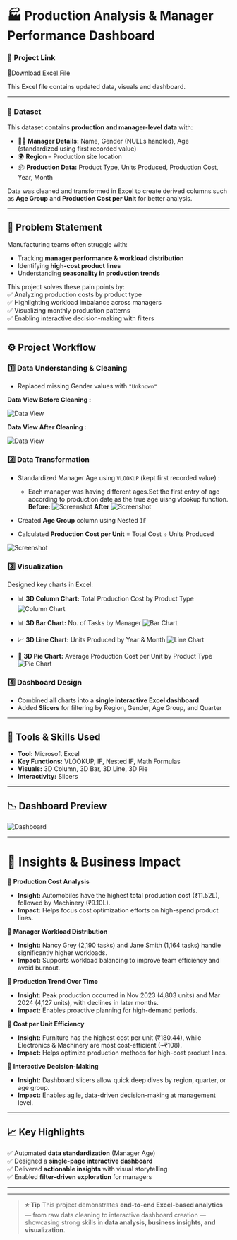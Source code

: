 # 🏭 Production Analysis & Manager Performance Dashboard  

### 📌 Project Link  
📂[Download Excel File](https://github.com/Shraddhamali2104/Shraddha-Data-Analyst-Portfolio/blob/main/Project6_Excel_ProductionDashboard/Excel_Production_Dashboard.xlsx)
 
This Excel file contains updated data, visuals and dashboard.
 
---

### 📂 Dataset   

This dataset contains **production and manager-level data** with:  
- 👩‍💼 **Manager Details:** Name, Gender (NULLs handled), Age (standardized using first recorded value)  
- 🌍 **Region** – Production site location  
- 📦 **Production Data:** Product Type, Units Produced, Production Cost, Year, Month  

Data was cleaned and transformed in Excel to create derived columns such as **Age Group** and **Production Cost per Unit** for better analysis.

---

## 📝 Problem Statement  
Manufacturing teams often struggle with:  
- Tracking **manager performance & workload distribution**  
- Identifying **high-cost product lines**  
- Understanding **seasonality in production trends**  

This project solves these pain points by:  
✅ Analyzing production costs by product type  
✅ Highlighting workload imbalance across managers  
✅ Visualizing monthly production patterns  
✅ Enabling interactive decision-making with filters  

---

## ⚙️ Project Workflow  

### 1️⃣ Data Understanding & Cleaning  
- Replaced missing Gender values with `"Unknown"`  

**Data View Before Cleaning :**

![Data View](https://github.com/user-attachments/assets/a439e6d3-9485-4a21-88d7-a3036616ef46)

**Data View After Cleaning :**

![Data View](https://github.com/user-attachments/assets/675cbad9-d42a-43bf-bc04-0f5cf611a7ef)

### 2️⃣ Data Transformation  
- Standardized Manager Age using `VLOOKUP` (kept first recorded value) :
  - Each manager was having different ages.Set the first entry of age according to production date as the true age uisng vlookup function.
**Before:**
![Screenshot](https://github.com/user-attachments/assets/8a3192be-2965-4fc8-b895-67aa573fed28)
**After**
![Screenshot](https://github.com/user-attachments/assets/2d6c715e-8f56-454f-8de3-63d7fc9aad73)  

- Created **Age Group** column using Nested `IF`  
- Calculated **Production Cost per Unit** = Total Cost ÷ Units Produced

![Screenshot](https://github.com/user-attachments/assets/90ead1f5-60cd-4437-b90b-4d348b9fdf48)

### 3️⃣ Visualization  
Designed key charts in Excel:  
- 📊 **3D Column Chart:** Total Production Cost by Product Type
  ![Column Chart](https://github.com/user-attachments/assets/defe9f16-79aa-4f09-96ac-66abadf9e649)
  
- 📊 **3D Bar Chart:** No. of Tasks by Manager
  ![Bar Chart](https://github.com/user-attachments/assets/bf66586a-623f-4586-8dac-fb3bbdb170e5)
  
- 📈 **3D Line Chart:** Units Produced by Year & Month
  ![Line Chart](https://github.com/user-attachments/assets/f3096d6c-8a72-442a-b51b-a79511b99106)
  
- 🥧 **3D Pie Chart:** Average Production Cost per Unit by Product Type
  ![Pie Chart](https://github.com/user-attachments/assets/05c9a9b8-e27d-47a6-a521-4a530bc26fb2)

### 4️⃣ Dashboard Design  
- Combined all charts into a **single interactive Excel dashboard**  
- Added **Slicers** for filtering by Region, Gender, Age Group, and Quarter


---

## 🚀 Tools & Skills Used  
- **Tool:** Microsoft Excel  
- **Key Functions:** VLOOKUP, IF, Nested IF, Math Formulas  
- **Visuals:** 3D Column, 3D Bar, 3D Line, 3D Pie  
- **Interactivity:** Slicers  

---

## 📉 Dashboard Preview  
![Dashboard](https://github.com/user-attachments/assets/cfc31385-b4bd-4335-af6d-adbd0fdfdbaf)

---

# 🔎 Insights & Business Impact  

📌 **Production Cost Analysis**  
- **Insight:** Automobiles have the highest total production cost (₹11.52L), followed by Machinery (₹9.10L).  
- **Impact:** Helps focus cost optimization efforts on high-spend product lines.  

📌 **Manager Workload Distribution**  
- **Insight:** Nancy Grey (2,190 tasks) and Jane Smith (1,164 tasks) handle significantly higher workloads.  
- **Impact:** Supports workload balancing to improve team efficiency and avoid burnout.  

📌 **Production Trend Over Time**  
- **Insight:** Peak production occurred in Nov 2023 (4,803 units) and Mar 2024 (4,127 units), with declines in later months.  
- **Impact:** Enables proactive planning for high-demand periods.  

📌 **Cost per Unit Efficiency**  
- **Insight:** Furniture has the highest cost per unit (₹180.44), while Electronics & Machinery are most cost-efficient (~₹108).  
- **Impact:** Helps optimize production methods for high-cost product lines.  

📌 **Interactive Decision-Making**  
- **Insight:** Dashboard slicers allow quick deep dives by region, quarter, or age group.  
- **Impact:** Enables agile, data-driven decision-making at management level.  

---

## 📈 Key Highlights  
✅ Automated **data standardization** (Manager Age)  
✅ Designed a **single-page interactive dashboard**  
✅ Delivered **actionable insights** with visual storytelling  
✅ Enabled **filter-driven exploration** for managers  

--- 

---

> **⭐ Tip** This project demonstrates **end-to-end Excel-based analytics** — from raw data cleaning to interactive dashboard creation — showcasing strong skills in **data analysis, business insights, and visualization.**

